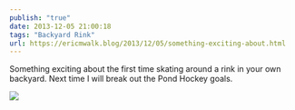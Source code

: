 ```yaml
---
publish: "true"
date: 2013-12-05 21:00:18
tags: "Backyard Rink"
url: https://ericmwalk.blog/2013/12/05/something-exciting-about.html
---
```


Something exciting about the first time skating around a rink in your own backyard. Next time I will break out the Pond Hockey goals.

![](https://ericmwalk.blog/uploads/2022/01165d94f3.jpg)